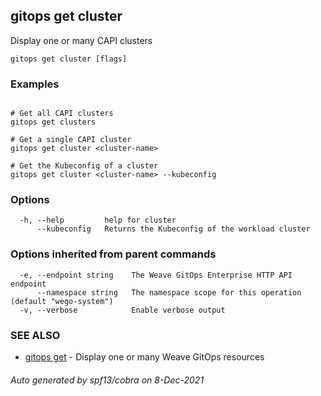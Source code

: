 ## gitops get cluster

Display one or many CAPI clusters

```
gitops get cluster [flags]
```

### Examples

```

# Get all CAPI clusters
gitops get clusters

# Get a single CAPI cluster
gitops get cluster <cluster-name>

# Get the Kubeconfig of a cluster
gitops get cluster <cluster-name> --kubeconfig
```

### Options

```
  -h, --help         help for cluster
      --kubeconfig   Returns the Kubeconfig of the workload cluster
```

### Options inherited from parent commands

```
  -e, --endpoint string    The Weave GitOps Enterprise HTTP API endpoint
      --namespace string   The namespace scope for this operation (default "wego-system")
  -v, --verbose            Enable verbose output
```

### SEE ALSO

* [gitops get](gitops_get.md)	 - Display one or many Weave GitOps resources

###### Auto generated by spf13/cobra on 8-Dec-2021
